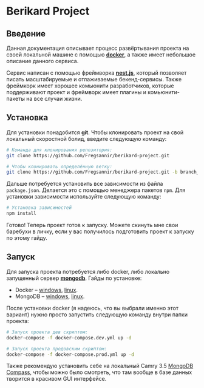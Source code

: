 # Berikard Project
## Введение

Данная документация описывает процесс развёртывания проекта на своей локальной машине с помощью [**docker**](https://www.docker.com), а также имеет небольшое описание данного сервиса. 

Сервис написан с помощью фреймворка [**nest.js**](https://nestjs.com), который позволяет писать масштабируемые и отлаживаемые бекенд-сервисы. Также фреймкорк имеет хорошее комьюнити разработчиков, которые поддерживают проект и фреймворк имеет плагины и комьюнити-пакеты на все случаи жизни.

## Установка

Для установки понадобится **git**. Чтобы клонировать проект на свой локальный скоростной болид, введите следующую команду:

```sh
# Команда для клонирования репозитория:
git clone https://github.com/Fregsannir/berikard-project.git

# Чтобы клонировать определённую ветку:
git clone https://github.com/Fregsannir/berikard-project.git -b branch_name
```

Дальше потребуется установить все зависимости из файла `package.json`. Делается это с помощью менеджера пакетов `npm`. Для установки зависимости используйте следующую команду:

```sh
# Установка зависимостей
npm install
```

Готово! Теперь проект готов к запуску. Можете скинуть мне свои баребухи в личку, если у вас получилось подготовить проект к запуску по этому гайду.

## Запуск

Для запуска проекта потребуется либо docker, либо локально запущенный сервер [**mongodb**](https://www.mongodb.com). Гайды по установке:
- Docker – [windows](https://docs.docker.com/desktop/install/windows-install/), [linux](https://docs.docker.com/desktop/install/linux-install/).
- MongoDB – [windows](https://www.mongodb.com/docs/manual/tutorial/install-mongodb-on-windows/), [linux](https://www.mongodb.com/docs/manual/administration/install-on-linux/).

После установки docker (я надеюсь, что вы выбрали именно этот вариант) нужно просто запустить следующую команду внутри папки проекта:

```sh
# Запуск проекта дев скриптом:
docker-compose -f docker-compose.dev.yml up -d

# Запуск проекта продовским скриптом:
docker-compose -f docker-compose.prod.yml up -d
```

Также рекомендую установить себе на локальный Camry 3.5 [MongoDB Compass](https://www.mongodb.com/products/compass), чтобы можно было смотреть, что там вообще в базе данных творится в красивом GUI интерфейсе.